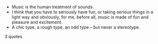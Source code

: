  - Music is the human treatment of sounds.
 - I think that you have to seriously have fun, or taking serious things in a light way and obviously, for me, before all, music is made of fun and pleasure and excitement.
 - A chic type, a rough type, an odd type – but never a stereotype.

3 quotes